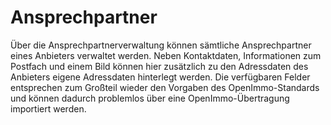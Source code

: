 # Ansprechpartner

Über die Ansprechpartnerverwaltung können sämtliche Ansprechpartner eines Anbieters verwaltet werden. Neben Kontaktdaten, Informationen zum Postfach und einem Bild können hier zusätzlich zu den Adressdaten des Anbieters eigene Adressdaten hinterlegt werden. Die verfügbaren Felder entsprechen zum Großteil wieder den Vorgaben des OpenImmo-Standards und können dadurch problemlos über eine OpenImmo-Übertragung importiert werden.&#x20;
